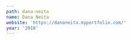 ```yaml
---
path: dana-neita
name: Dana Neita
website: 'https://dananeita.myportfolio.com/'
year: '2018'
---
```


